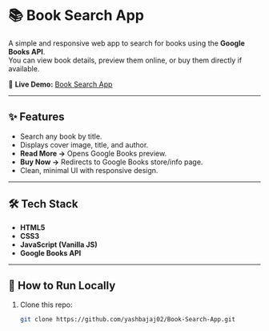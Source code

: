 # 📚 Book Search App

A simple and responsive web app to search for books using the **Google Books API**.  
You can view book details, preview them online, or buy them directly if available.

🔗 **Live Demo:** [Book Search App](https://yashbajaj02.github.io/Book-Search-App/)

---

## ✨ Features
- Search any book by title.  
- Displays cover image, title, and author.  
- **Read More →** Opens Google Books preview.  
- **Buy Now →** Redirects to Google Books store/info page.  
- Clean, minimal UI with responsive design.  

---

## 🛠️ Tech Stack
- **HTML5**  
- **CSS3**  
- **JavaScript (Vanilla JS)**  
- **Google Books API**

---

## 🚀 How to Run Locally
1. Clone this repo:
   ```bash
   git clone https://github.com/yashbajaj02/Book-Search-App.git
